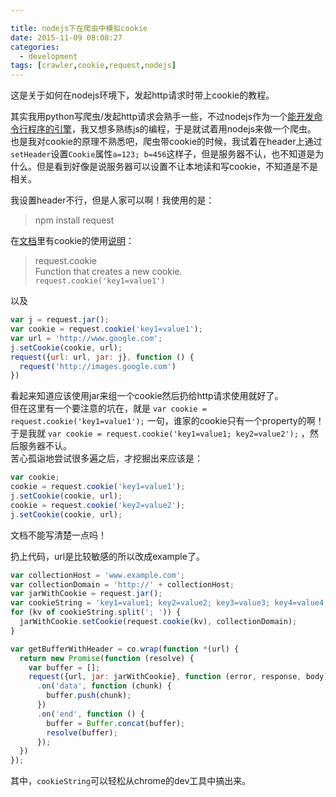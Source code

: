```yaml
---

title: nodejs下在爬虫中模拟cookie
date: 2015-11-09 08:08:27
categories: 
  - development
tags: [crawler,cookie,request,nodejs]
---
```


这是关于如何在nodejs环境下，发起http请求时带上cookie的教程。
<!-- more -->

其实我用python写爬虫/发起http请求会熟手一些，不过nodejs作为一个[能开发命令行程序的引擎](http://www.ruanyifeng.com/blog/2015/05/command-line-with-node.html)，我又想多熟练js的编程，于是就试着用nodejs来做一个爬虫。  
也是我对cookie的原理不熟悉吧，爬虫带cookie的时候，我试着在header上通过`setHeader`设置`Cookie`属性`a=123; b=456`这样子，但是服务器不认，也不知道是为什么。但是看到好像是说服务器可以设置不让本地读和写cookie，不知道是不是相关。  

我设置header不行，但是人家可以啊！我使用的是：
 > npm install request

在[文档](https://github.com/request/request)里有cookie的使用[说明](https://github.com/request/request#requestcookie)：
 > request.cookie  
 Function that creates a new cookie.  
 `request.cookie('key1=value1')`

以及  

```js
var j = request.jar();
var cookie = request.cookie('key1=value1');
var url = 'http://www.google.com';
j.setCookie(cookie, url);
request({url: url, jar: j}, function () {
  request('http://images.google.com')
})
```

看起来知道应该使用jar来组一个cookie然后扔给http请求使用就好了。  
但在这里有一个要注意的坑在，就是
`var cookie = request.cookie('key1=value1');`
一句，谁家的cookie只有一个property的啊！于是我就
`var cookie = request.cookie('key1=value1; key2=value2');`
，然后服务器不认。  
苦心孤诣地尝试很多遍之后，才挖掘出来应该是：

```js
var cookie;
cookie = request.cookie('key1=value1');
j.setCookie(cookie, url);
cookie = request.cookie('key2=value2');
j.setCookie(cookie, url);
```

文档不能写清楚一点吗！  

扔上代码，url是比较敏感的所以改成example了。

```js
var collectionHost = 'www.example.com';
var collectionDomain = 'http://' + collectionHost;
var jarWithCookie = request.jar();
var cookieString = 'key1=value1; key2=value2; key3=value3; key4=value4; key5=value5';
for (kv of cookieString.split('; ')) {
  jarWithCookie.setCookie(request.cookie(kv), collectionDomain);
}

var getBufferWithHeader = co.wrap(function *(url) {
  return new Promise(function (resolve) {
    var buffer = [];
    request({url, jar: jarWithCookie}, function (error, response, body) {})
      .on('data', function (chunk) {
        buffer.push(chunk);
      })
      .on('end', function () {
        buffer = Buffer.concat(buffer);
        resolve(buffer);
      });
  })
});
```

其中，`cookieString`可以轻松从chrome的dev工具中搞出来。
